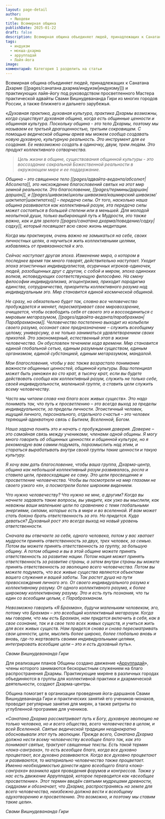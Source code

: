 ```yaml
---
layout: page-detail
author:
  - Яшодеви
title: Всемирная община
publishDate: 2025-01-22
draft: false
description: Всемирная община объединяет людей, принадлежащих к Санатана Дхарме (индуизму) и практикующих лайя-йогу под руководством просветленного Мастера практической адвайты Свами Вишнудевананда Гири.
tags:
  - индуизм
  - мокша-дхарма
  - арруппадай
  - Лайя-йога
image: 
комментарий: Категория 1 разделить на статьи
---
```

Всемирная община объединяет людей, принадлежащих к Санатана Дхарме ([[pages/санатана дхарма/индуизм|индуизму]]) и практикующих лайя-йогу под руководством просветленного Мастера практической адвайты Свами Вишнудевананда Гири из многих городов России, а также ближнего и дальнего зарубежья.

_«Духовная практика, духовная культура, практика Дхармы возможны, когда существует духовная община, когда есть общинные ценности и общинная культура. Поскольку община - это тело Дхармы, поэтому мы называем ее третьей драгоценностью, третьим сокровищем. С помощью ведической общины ариев мы можем сообща создавать новую духовную, культурную реальность. Это инструмент для ее создания. Ее невозможно создать в одиночку, двум, трем людям. Это продукт коллективного сотворчества._ 

> _Цель жизни в общине, существования общинной культуры - это воссоздание сакральной Божественной реальности в окружающем мире и ее поддержание._ 

_Община – это священное тело [[pages/адвайта-веданта/абсолют|Абсолюта]], это нисхождение благословений святых на этот мир земной реальности. Это благословение, [[pages/термины/даршан|даршан]], и [[pages/шиваизм/школы шиваизма/кашмирский шиваизм/шактипат|шактипатха]] – передача силы. От того, насколько наша община развивается как коллективный разум, эта передача силы может состояться в большей степени или в меньшей. Для молодой неопытной души, только выбирающей путь к Мудрости, это также важно, как и для зрелого [[pages/санатана дхарма/поведение/садху|садху]], который посвящает всю свою жизнь медитации._ 

_Когда мы практикуем, очень важно не замыкаться на себе, своих личностных целях, а научиться жить коллективными целями, избавляясь от привязанностей к эго._ 

_Сейчас наступает другая эпоха. Изменение мира, о котором в последнее время так много говорят, действительно наступает. Уходит эпоха эгоистичных индивидуалистов, асуричных игроков-одиночек, людей, разобщенных друг с другом, с собой и миром, эпоха одиноких волков, исповедующих соответствующую философию. На смену философии индивидуализма, эгоцентризма, приходит парадигма единства, сотрудничества, приоритеты коллективного разума над индивидуальным эго. Мир становится единой космической общиной._ 

_Не сразу, но обязательно будет так, словно все человечество пробуждается и меняет, пересматривает свое мировоззрение, очищается, чтобы освободить себя от своего эго и воссоединиться с мировым мегаразумом, [[pages/адвайта-веданта/парабрахман|Парабрахманом]]. Человечество постепенно выходит из колыбели своего разума, осознает свое предназначение – служить всеобщему целому, универсуму, а не только заниматься удовлетворением своих прихотей. Это закономерный, естественный этап в жизни человечества. Он обусловлен течением хода времени. Мир становится единой глобальной сетью, единым разумным существом, единым организмом, единой субстанцией, единым мегаразумом, мандалой._ 

_Мои благословения, чтобы у вас также возрастало понимание важности общинных ценностей, общинной культуры. Ваш потенциал может быть умножен во сто крат, в тысячу крат, если вы будете действовать сообща как коллективный разум, служить не только себе, своей индивидуальности, маленькой группе, а ставить цели служить всему человечеству._ 

_Часто мы читаем слова «на благо всех живых существ». Это надо понимать так, что путь к просветлению – это всегда выход за пределы индивидуальности, за пределы личности. Эгоистичный человек, ищущий личного, персонального, отдельного счастья – это человек теряющий адекватную связь с Бытием, Вселенной, Богом._ 

_Наша задача понять это и начать с пробуждения доверия. Доверие – это самайная связь между учениками, членами одной общины. Я могу много говорить об общинных ценностях и общинной культуре, но я рекомендую вам самим подумать, поразмыслить над этим, и стараться вырабатывать внутри своей группы такие ценности и такую культуру._ 

_Я хочу вам дать благословение, чтобы ваша группа, Дхарма-центр, община как небольшой коллективный разум развивалась, росла и ставила цели, превосходящие ее саму. Это цели просвещение и просветление человечества. Чтобы вы посмотрели на мир глазами не своего узкого «я», а посмотрели более широким видением._ 

_Что нужно человечеству? Что нужно не мне, а другим? Когда вы начнете задавать такие вопросы, вы увидите, как узко вы мыслили, как неважны ваши маленькие цели по сравнению с теми глобальными энергиями, силами, которые есть в мире и во вселенной. И вам может стать боязно брать ответственность за это. Но придется. Куда деваться? Духовный рост это всегда выход на новый уровень ответственности._ 

_Сначала вы отвечаете за себя, одного человека, потом у вас хватает мудрости принять ответственность за двух, трех человек, за семью. Потом вы можете принять ответственность за группу, за большую общину. А потом община и вы в этой общине можете принять ответственность за развитие нации. Потом нация может принять ответственность за развитие страны, а затем внутри страны вы можете принять ответственность за эволюцию всего человечества. Потом вы можете подумать, что все живые существа являются объектами вашего служения и вашей заботы. Так растет душа на пути превосхождения личного эго. От своего индивидуального разума к коллективному разуму. От одного коллективного разума, к более широкому коллективному разуму. Это и есть путь познания, что ты един со всеобщим целым, с Парабрахманом._ 

_Невозможно говорить «Я Брахман», будучи маленьким человеком, эго, потому что Брахман – это всеобщий коллективный мегаразум. Когда мы говорим, что мы есть Брахман, нам придется включить в себя, как в свое сознание, так и в свое тело всех живых существ, и учиться жить для всех живых существ. Нам придется снова и снова пересматривать свои ценности, цели, мыслить более широко, более глобально вновь и вновь, где-то жертвовать своими индивидуальными целями, интегрировать всеобщие цели – это и есть духовный путь»._ 

_Свами Вишнудевананда Гири_

Для реализации планов Общины создано движение «[Арруппадай](https://www.advayta.org/vsemirnaya-obshchina/vseobschee-prosvetlenie/)», члены которого занимаются бескорыстным служением на благо распространения Дхармы. Практикующие миряне в различных городах объединяются в группы для коллективной практики и дхармической деятельности, создают Дхарма-центры.

Община помогает в организации проведения йога-даршанов Свами Вишнудевананда Гири и практических занятий его учеников-монахов, проводит регулярные занятия для мирян, а также ритриты по углубленной программе для учеников.

_«Санатана Дхарма рассматривает путь к Богу, духовную эволюцию не только человека, но и всего общества, всего человечества в целом, и всей Вселенной. Святые ведической традиции неоднократно обосновывали этот путь эволюции. Прежде всего, Санатана Дхарма должна нести всему человечеству всеобщее благо так, как это понимают святые, трактуют священные тексты. Есть такой термин «лока-санграха», то есть всеобщее благо, когда все духовно процветают, все духовно развиваются. Когда все духовно процветают и развиваются, то материально человечество также процветает. Именно необходимостью донести идею всеобщего блага «лока-санграха» возникла идея проведения форумов и конгрессов. Также у нас есть движение Арруппадай, которое переводится как «всеобщее просветление». Этот термин введён святыми мудрецами древности, сиддхами и обозначает, что Дхарма, распространяясь на земле для всего человечества, неизбежно должна вести к всеобщему одухотворению и просветлению. Это возможно, и поэтому мы ставим такие цели»._ 

_Свами Вишнудевананда Гири_